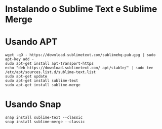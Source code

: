 # Instalando o Sublime Text e Sublime Merge

# Usando APT

```
wget -qO - https://download.sublimetext.com/sublimehq-pub.gpg | sudo apt-key add -
sudo apt-get install apt-transport-https
echo "deb https://download.sublimetext.com/ apt/stable/" | sudo tee /etc/apt/sources.list.d/sublime-text.list
sudo apt-get update
sudo apt-get install sublime-text
sudo apt-get install sublime-merge
```

# Usando Snap

```
snap install sublime-text --classic
snap install sublime-merge --classic
```
